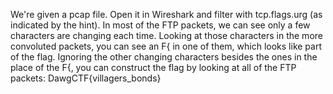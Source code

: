 We're given a pcap file. Open it in Wireshark and filter with tcp.flags.urg (as indicated by the hint). In most of the FTP packets, we can see only a few characters are changing each time. Looking at those characters in the more convoluted packets, you can see an F{ in one of them, which looks like part of the flag. Ignoring the other changing characters besides the ones in the place of the F{, you can construct the flag by looking at all of the FTP packets:
DawgCTF{villagers_bonds}
